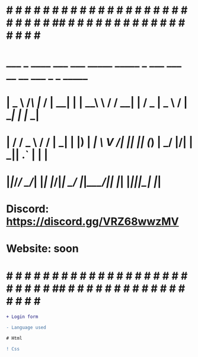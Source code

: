 # # # # # # # # # # # # # # # # # # # # # # # # # # ## # # # # # # # # # # # # # # # # # #
#    ___    _    ____  ___    ___  _____   _____ _    ___  ___ __  __ ___ _  _ _____     #
#   | _ \  /_\  |_  / | __|  |   \| __\ \ / / __| |  / _ \| _ \  \/  | __| \| |_   _|    #
#   |   / / _ \  / /  | _|   | |) | _| \ V /| _|| |_| (_) |  _/ |\/| | _|| .` | | |      #
#   |_|_\/_/ \_\/___| |___|  |___/|___| \_/ |___|____\___/|_| |_|  |_|___|_|\_| |_|      #
#                                                                                        #
#                                                                                        #
#     Discord: https://discord.gg/VRZ68wwzMV                                             #
#     Website: soon                                                                      #
#                                                                                        #
#                                                                                        #
# # # # # # # # # # # # # # # # # # # # # # # # # # ## # # # # # # # # # # # # # # # # # #

```diff
+ Login form  

- Language used 

# Html  

! Css 

```